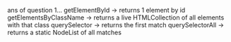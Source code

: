 ans of question 1...
getElementById → returns 1 element by id 
getElementsByClassName → returns a live HTMLCollection of all elements with that class
querySelector → returns the first match 
querySelectorAll → returns a static NodeList of all matches 
